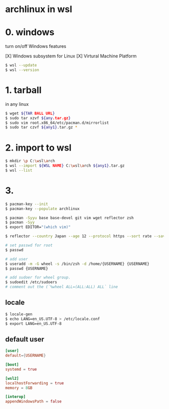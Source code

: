 archlinux in wsl
====

# 0. windows
turn on/off Windows features

[X] Windows subsystem for Linux 
[X] Virtural Machine Platform

```sh
$ wsl --update
$ wsl --version
```

# 1. tarball

in any linux

```sh
$ wget ${TAR BALL URL}
$ sudo tar xzvf ${any.tar.gz}
$ sudo vim root.x86_64/etc/pacman.d/mirrorlist
$ sudo tar czvf ${any1}.tar.gz *
```

# 2. import to wsl

```sh
$ mkdir \p C:\wsl\arch
$ wsl --import ${WSL NAME} C:\wsl\arch ${any1}.tar.gz
$ wsl --list
```

# 3.

```sh
$ pacman-key --init
$ pacman-key --populate archlinux

$ pacman -Syyu base base-devel git vim wget reflector zsh
$ pacman -Syy
$ export EDITOR="(which vim)"

$ reflector --country Japan --age 12 --protocol https --sort rate --save /etc/pacman.d/mirrorlist

# set passwd for root
$ passwd

# add user
$ useradd -m -G wheel -s /bin/zsh -d /home/{USERNAME} {USERNAME}
$ passwd {USERNAME}

# add sudoer for wheel group.
$ sudoedit /etc/sudoers
# comment out the (`%wheel ALL=(ALL:ALL) ALL` line
```

## locale
```sh
$ locale-gen
$ echo LANG=en_US.UTF-8 > /etc/locale.conf
$ export LANG=en_US.UTF-8
```

## default user

```@/etc/wsl.conf
[user]
default={USERNAME}

[boot]
systemd = true

[wsl2]
localhostForwarding = true
memory = 8GB
```



```@/etc/wsl.conf
[interop]
appendWindowsPath = false
```
